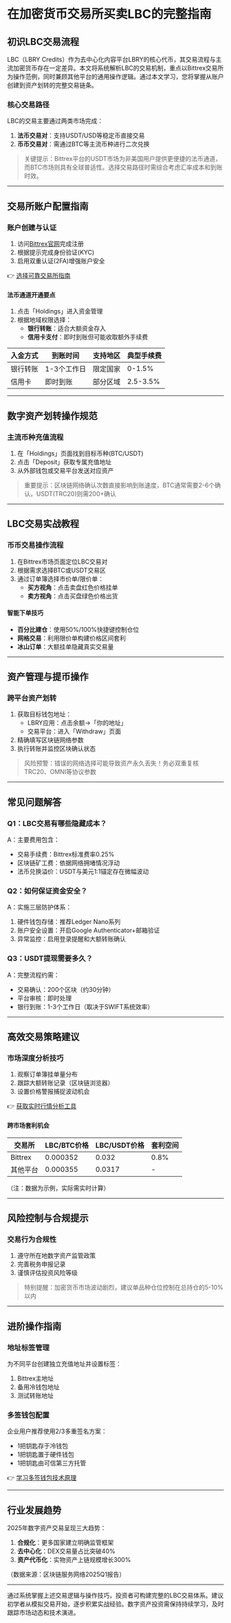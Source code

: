 # 在加密货币交易所买卖LBC的完整指南

## 初识LBC交易流程
LBC（LBRY Credits）作为去中心化内容平台LBRY的核心代币，其交易流程与主流加密货币存在一定差异。本文将系统解析LBC的交易机制，重点以Bittrex交易所为操作范例，同时兼顾其他平台的通用操作逻辑。通过本文学习，您将掌握从账户创建到资产划转的完整交易链条。

### 核心交易路径
LBC的交易主要通过两类市场完成：
1. **法币交易对**：支持USDT/USD等稳定币直接交易
2. **币币交易对**：需通过BTC等主流币种进行二次兑换

> 关键提示：Bittrex平台的USDT市场为非美国用户提供更便捷的法币通道，而BTC市场则具有全球普适性。选择交易路径时需综合考虑汇率成本和到账时效。

---

## 交易所账户配置指南

### 账户创建与认证
1. 访问[Bittrex官网](https://bittrex.com)完成注册
2. 根据提示完成身份验证(KYC)
3. 启用双重认证(2FA)增强账户安全

👉 [选择可靠交易所指南](https://bit.ly/okx_welcome)

#### 法币通道开通要点
1. 点击「Holdings」进入资金管理
2. 根据地域权限选择：
   - **银行转账**：适合大额资金存入
   - **信用卡支付**：即时到账但可能收取额外手续费

| 入金方式 | 到账时间 | 支持地区 | 典型手续费 |
|---------|----------|----------|------------|
| 银行转账 | 1-3个工作日 | 限定国家 | 0-1.5%     |
| 信用卡   | 即时到账   | 部分区域 | 2.5-3.5%   |

---

## 数字资产划转操作规范

### 主流币种充值流程
1. 在「Holdings」页面找到目标币种(BTC/USDT)
2. 点击「Deposit」获取专属充值地址
3. 从外部钱包或交易平台发送对应资产

> 重要提示：区块链网络确认次数直接影响到账速度，BTC通常需要2-6个确认，USDT(TRC20)则需200+确认

---

## LBC交易实战教程

### 币币交易操作流程
1. 在Bittrex市场页面定位LBC交易对
2. 根据需求选择BTC或USDT交易区
3. 通过订单簿选择市价单/限价单：
   - **买方视角**：点击卖盘红色价格挂单
   - **卖方视角**：点击买盘绿色价格出货

#### 智能下单技巧
- **百分比建仓**：使用50%/100%快捷键控制仓位
- **网格交易**：利用限价单构建价格区间套利
- **冰山订单**：大额挂单隐藏真实交易量

---

## 资产管理与提币操作

### 跨平台资产划转
1. 获取目标钱包地址：
   - LBRY应用：点击余额→「你的地址」
   - 交易平台：进入「Withdraw」页面
2. 精确填写区块链网络参数
3. 执行转账并监控区块确认状态

> 风险预警：错误的网络选择可能导致资产永久丢失！务必双重复核TRC20、OMNI等协议参数

---

## 常见问题解答

### Q1：LBC交易有哪些隐藏成本？
A：主要费用包含：
- 交易手续费：Bittrex标准费率0.25%
- 区块链矿工费：依据网络拥堵情况浮动
- 法币兑换溢价：USDT与美元1:1锚定存在微幅波动

### Q2：如何保证资金安全？
A：实施三层防护体系：
1. 硬件钱包存储：推荐Ledger Nano系列
2. 账户安全设置：开启Google Authenticator+邮箱验证
3. 异常监控：启用登录提醒和大额转账确认

### Q3：USDT提现需要多久？
A：完整流程约需：
- 交易确认：200个区块（约30分钟）
- 平台审核：即时处理
- 银行到账：1-3个工作日（取决于SWIFT系统效率）

---

## 高效交易策略建议

### 市场深度分析技巧
1. 观察订单簿挂单量分布
2. 跟踪大额转账记录（区块链浏览器）
3. 设置价格警报捕捉波动机会

👉 [获取实时行情分析工具](https://bit.ly/okx_welcome)

#### 跨市场套利机会
| 交易所 | LBC/BTC价格 | LBC/USDT价格 | 套利空间 |
|--------|-------------|--------------|----------|
| Bittrex| 0.000352    | 0.032        | 0.8%     |
| 其他平台| 0.000355    | 0.0317       | -        |

（注：数据为示例，实际需实时计算）

---

## 风险控制与合规提示

### 交易行为合规性
1. 遵守所在地数字资产监管政策
2. 完善税务申报记录
3. 谨慎评估投资风险等级

> 特别提醒：加密货币市场波动剧烈，建议单品种仓位控制在总持仓的5-10%以内

---

## 进阶操作指南

### 地址标签管理
为不同平台创建独立充值地址并设置标签：
1. Bittrex主地址
2. 备用冷钱包地址
3. 测试转账地址

### 多签钱包配置
企业用户推荐使用2/3多重签名方案：
- 1把钥匙存于冷钱包
- 1把钥匙置于硬件钱包
- 1把钥匙由可信第三方托管

👉 [学习多签钱包技术原理](https://bit.ly/okx_welcome)

---

## 行业发展趋势

2025年数字资产交易呈现三大趋势：
1. **合规化**：更多国家建立明确监管框架
2. **去中心化**：DEX交易量占比突破40%
3. **资产代币化**：实物资产上链规模增长300%

（数据来源：区块链服务网络2025Q1报告）

---

通过系统掌握上述交易逻辑与操作技巧，投资者可构建完整的LBC交易体系。建议初学者从模拟交易开始，逐步积累实战经验。数字资产投资需保持持续学习，及时跟踪市场动态和技术演进。